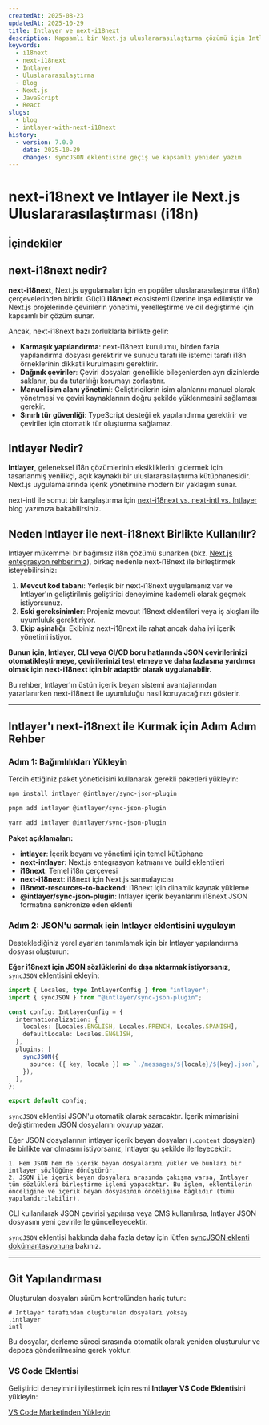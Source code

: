 ```yaml
---
createdAt: 2025-08-23
updatedAt: 2025-10-29
title: Intlayer ve next-i18next
description: Kapsamlı bir Next.js uluslararasılaştırma çözümü için Intlayer'ı next-i18next ile entegre edin
keywords:
  - i18next
  - next-i18next
  - Intlayer
  - Uluslararasılaştırma
  - Blog
  - Next.js
  - JavaScript
  - React
slugs:
  - blog
  - intlayer-with-next-i18next
history:
  - version: 7.0.0
    date: 2025-10-29
    changes: syncJSON eklentisine geçiş ve kapsamlı yeniden yazım
---
```


# next-i18next ve Intlayer ile Next.js Uluslararasılaştırması (i18n)

## İçindekiler

<TOC/>

## next-i18next nedir?

**next-i18next**, Next.js uygulamaları için en popüler uluslararasılaştırma (i18n) çerçevelerinden biridir. Güçlü **i18next** ekosistemi üzerine inşa edilmiştir ve Next.js projelerinde çevirilerin yönetimi, yerelleştirme ve dil değiştirme için kapsamlı bir çözüm sunar.

Ancak, next-i18next bazı zorluklarla birlikte gelir:

- **Karmaşık yapılandırma**: next-i18next kurulumu, birden fazla yapılandırma dosyası gerektirir ve sunucu tarafı ile istemci tarafı i18n örneklerinin dikkatli kurulmasını gerektirir.
- **Dağınık çeviriler**: Çeviri dosyaları genellikle bileşenlerden ayrı dizinlerde saklanır, bu da tutarlılığı korumayı zorlaştırır.
- **Manuel isim alanı yönetimi**: Geliştiricilerin isim alanlarını manuel olarak yönetmesi ve çeviri kaynaklarının doğru şekilde yüklenmesini sağlaması gerekir.
- **Sınırlı tür güvenliği**: TypeScript desteği ek yapılandırma gerektirir ve çeviriler için otomatik tür oluşturma sağlamaz.

## Intlayer Nedir?

**Intlayer**, geleneksel i18n çözümlerinin eksikliklerini gidermek için tasarlanmış yenilikçi, açık kaynaklı bir uluslararasılaştırma kütüphanesidir. Next.js uygulamalarında içerik yönetimine modern bir yaklaşım sunar.

next-intl ile somut bir karşılaştırma için [next-i18next vs. next-intl vs. Intlayer](https://github.com/aymericzip/intlayer/blob/main/docs/blog/tr/next-i18next_vs_next-intl_vs_intlayer.md) blog yazımıza bakabilirsiniz.

## Neden Intlayer ile next-i18next Birlikte Kullanılır?

Intlayer mükemmel bir bağımsız i18n çözümü sunarken (bkz. [Next.js entegrasyon rehberimiz](https://github.com/aymericzip/intlayer/blob/main/docs/docs/tr/intlayer_with_nextjs_16.md)), birkaç nedenle next-i18next ile birleştirmek isteyebilirsiniz:

1. **Mevcut kod tabanı**: Yerleşik bir next-i18next uygulamanız var ve Intlayer'ın geliştirilmiş geliştirici deneyimine kademeli olarak geçmek istiyorsunuz.
2. **Eski gereksinimler**: Projeniz mevcut i18next eklentileri veya iş akışları ile uyumluluk gerektiriyor.
3. **Ekip aşinalığı**: Ekibiniz next-i18next ile rahat ancak daha iyi içerik yönetimi istiyor.

**Bunun için, Intlayer, CLI veya CI/CD boru hatlarında JSON çevirilerinizi otomatikleştirmeye, çevirilerinizi test etmeye ve daha fazlasına yardımcı olmak için next-i18next için bir adaptör olarak uygulanabilir.**

Bu rehber, Intlayer'ın üstün içerik beyan sistemi avantajlarından yararlanırken next-i18next ile uyumluluğu nasıl koruyacağınızı gösterir.

---

## Intlayer'ı next-i18next ile Kurmak için Adım Adım Rehber

### Adım 1: Bağımlılıkları Yükleyin

Tercih ettiğiniz paket yöneticisini kullanarak gerekli paketleri yükleyin:

```bash packageManager="npm"
npm install intlayer @intlayer/sync-json-plugin
```

```bash packageManager="pnpm"
pnpm add intlayer @intlayer/sync-json-plugin
```

```bash packageManager="yarn"
yarn add intlayer @intlayer/sync-json-plugin
```

**Paket açıklamaları:**

- **intlayer**: İçerik beyanı ve yönetimi için temel kütüphane
- **next-intlayer**: Next.js entegrasyon katmanı ve build eklentileri
- **i18next**: Temel i18n çerçevesi
- **next-i18next**: i18next için Next.js sarmalayıcısı
- **i18next-resources-to-backend**: i18next için dinamik kaynak yükleme
- **@intlayer/sync-json-plugin**: Intlayer içerik beyanlarını i18next JSON formatına senkronize eden eklenti

### Adım 2: JSON'u sarmak için Intlayer eklentisini uygulayın

Desteklediğiniz yerel ayarları tanımlamak için bir Intlayer yapılandırma dosyası oluşturun:

**Eğer i18next için JSON sözlüklerini de dışa aktarmak istiyorsanız**, `syncJSON` eklentisini ekleyin:

```typescript fileName="intlayer.config.ts"
import { Locales, type IntlayerConfig } from "intlayer";
import { syncJSON } from "@intlayer/sync-json-plugin";

const config: IntlayerConfig = {
  internationalization: {
    locales: [Locales.ENGLISH, Locales.FRENCH, Locales.SPANISH],
    defaultLocale: Locales.ENGLISH,
  },
  plugins: [
    syncJSON({
      source: ({ key, locale }) => `./messages/${locale}/${key}.json`,
    }),
  ],
};

export default config;
```

`syncJSON` eklentisi JSON'u otomatik olarak saracaktır. İçerik mimarisini değiştirmeden JSON dosyalarını okuyup yazar.

Eğer JSON dosyalarının intlayer içerik beyan dosyaları (`.content` dosyaları) ile birlikte var olmasını istiyorsanız, Intlayer şu şekilde ilerleyecektir:

    1. Hem JSON hem de içerik beyan dosyalarını yükler ve bunları bir intlayer sözlüğüne dönüştürür.
    2. JSON ile içerik beyan dosyaları arasında çakışma varsa, Intlayer tüm sözlükleri birleştirme işlemi yapacaktır. Bu işlem, eklentilerin önceliğine ve içerik beyan dosyasının önceliğine bağlıdır (tümü yapılandırılabilir).

CLI kullanılarak JSON çevirisi yapılırsa veya CMS kullanılırsa, Intlayer JSON dosyasını yeni çevirilerle güncelleyecektir.

`syncJSON` eklentisi hakkında daha fazla detay için lütfen [syncJSON eklenti dokümantasyonuna](https://github.com/aymericzip/intlayer/blob/main/docs/docs/tr/plugins/sync-json.md) bakınız.

---

## Git Yapılandırması

Oluşturulan dosyaları sürüm kontrolünden hariç tutun:

```plaintext fileName=".gitignore"
# Intlayer tarafından oluşturulan dosyaları yoksay
.intlayer
intl
```

Bu dosyalar, derleme süreci sırasında otomatik olarak yeniden oluşturulur ve depoza gönderilmesine gerek yoktur.

### VS Code Eklentisi

Geliştirici deneyimini iyileştirmek için resmi **Intlayer VS Code Eklentisi**ni yükleyin:

[VS Code Marketinden Yükleyin](https://marketplace.visualstudio.com/items?itemName=intlayer.intlayer-vs-code-extension)
